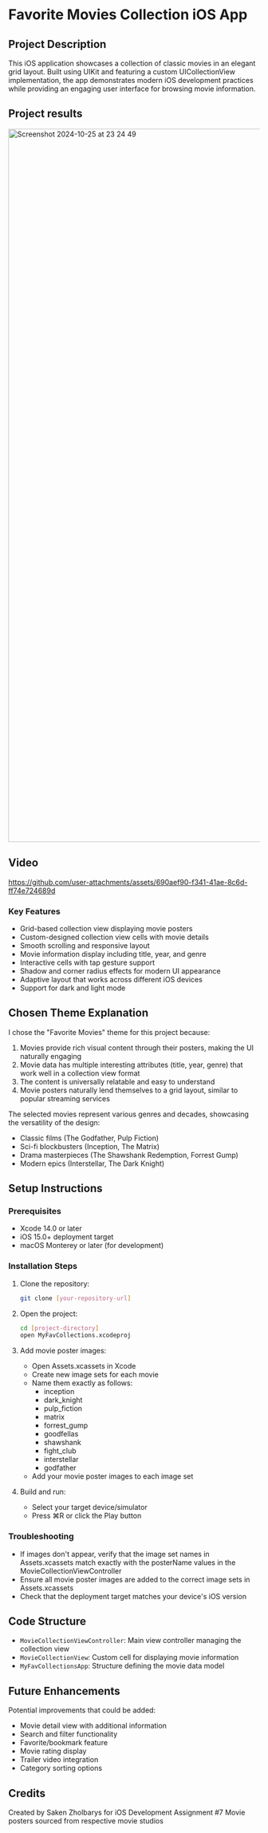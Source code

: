# Favorite Movies Collection iOS App

## Project Description
This iOS application showcases a collection of classic movies in an elegant grid layout. Built using UIKit and featuring a custom UICollectionView implementation, the app demonstrates modern iOS development practices while providing an engaging user interface for browsing movie information.

## Project results
<img width="1430" alt="Screenshot 2024-10-25 at 23 24 49" src="https://github.com/user-attachments/assets/122799ed-0f18-49d9-a089-f484f48de2a8">

## Video
https://github.com/user-attachments/assets/690aef90-f341-41ae-8c6d-ff74e724689d

### Key Features
- Grid-based collection view displaying movie posters
- Custom-designed collection view cells with movie details
- Smooth scrolling and responsive layout
- Movie information display including title, year, and genre
- Interactive cells with tap gesture support
- Shadow and corner radius effects for modern UI appearance
- Adaptive layout that works across different iOS devices
- Support for dark and light mode

## Chosen Theme Explanation
I chose the "Favorite Movies" theme for this project because:
1. Movies provide rich visual content through their posters, making the UI naturally engaging
2. Movie data has multiple interesting attributes (title, year, genre) that work well in a collection view format
3. The content is universally relatable and easy to understand
4. Movie posters naturally lend themselves to a grid layout, similar to popular streaming services

The selected movies represent various genres and decades, showcasing the versatility of the design:
- Classic films (The Godfather, Pulp Fiction)
- Sci-fi blockbusters (Inception, The Matrix)
- Drama masterpieces (The Shawshank Redemption, Forrest Gump)
- Modern epics (Interstellar, The Dark Knight)

## Setup Instructions

### Prerequisites
- Xcode 14.0 or later
- iOS 15.0+ deployment target
- macOS Monterey or later (for development)

### Installation Steps
1. Clone the repository:
   ```bash
   git clone [your-repository-url]
   ```

2. Open the project:
   ```bash
   cd [project-directory]
   open MyFavCollections.xcodeproj
   ```

3. Add movie poster images:
   - Open Assets.xcassets in Xcode
   - Create new image sets for each movie
   - Name them exactly as follows:
     - inception
     - dark_knight
     - pulp_fiction
     - matrix
     - forrest_gump
     - goodfellas
     - shawshank
     - fight_club
     - interstellar
     - godfather
   - Add your movie poster images to each image set

4. Build and run:
   - Select your target device/simulator
   - Press ⌘R or click the Play button

### Troubleshooting
- If images don't appear, verify that the image set names in Assets.xcassets match exactly with the posterName values in the MovieCollectionViewController
- Ensure all movie poster images are added to the correct image sets in Assets.xcassets
- Check that the deployment target matches your device's iOS version

## Code Structure
- `MovieCollectionViewController`: Main view controller managing the collection view
- `MovieCollectionView`: Custom cell for displaying movie information
- `MyFavCollectionsApp`: Structure defining the movie data model

## Future Enhancements
Potential improvements that could be added:
- Movie detail view with additional information
- Search and filter functionality
- Favorite/bookmark feature
- Movie rating display
- Trailer video integration
- Category sorting options

## Credits
Created by Saken Zholbarys for iOS Development Assignment #7
Movie posters sourced from respective movie studios
